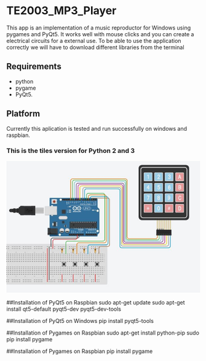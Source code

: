 # TE2003_MP3_Player
This app is an implementation of a music reproductor for Windows using pygames and PyQt5. It works well with mouse clicks and you can create a electrical circuits for a external use.
To be able to use the application correctly we will have to download different libraries from the terminal

## Requirements
* python
* pygame
* PyQt5.

## Platform
Currently this aplication is tested and run successfully on windows and raspbian.

### This is the tiles version for Python 2 and 3
![connections](/Arduino.jpg?raw=true "Arduino")

##Installation of PyQt5 on Raspbian
sudo apt-get update
sudo apt-get install qt5-default 
pyqt5-dev pyqt5-dev-tools

##Installation of PyQt5 on Windows
pip install pyqt5-tools

##Installation of Pygames on Raspbian
sudo apt-get install python-pip
sudo pip install pygame

##Installation of Pygames on Raspbian
pip install pygame
